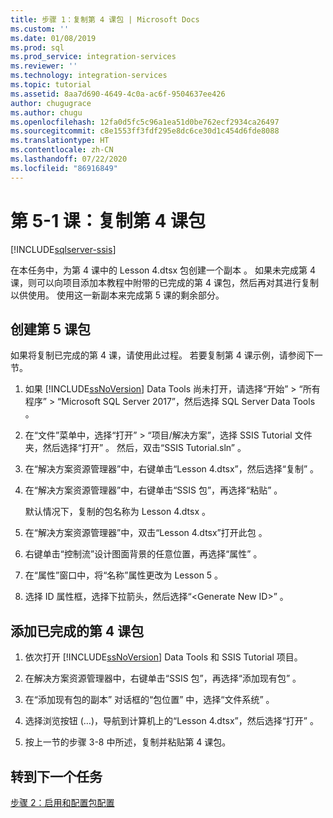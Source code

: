 ```yaml
---
title: 步骤 1：复制第 4 课包 | Microsoft Docs
ms.custom: ''
ms.date: 01/08/2019
ms.prod: sql
ms.prod_service: integration-services
ms.reviewer: ''
ms.technology: integration-services
ms.topic: tutorial
ms.assetid: 8aa7d690-4649-4c0a-ac6f-9504637ee426
author: chugugrace
ms.author: chugu
ms.openlocfilehash: 12fa0d5fc5c96a1ea51d0be762ecf2934ca26497
ms.sourcegitcommit: c8e1553ff3fdf295e8dc6ce30d1c454d6fde8088
ms.translationtype: HT
ms.contentlocale: zh-CN
ms.lasthandoff: 07/22/2020
ms.locfileid: "86916849"
---
```

# <a name="lesson-5-1-copy-the-lesson-4-package"></a>第 5-1 课：复制第 4 课包

[!INCLUDE[sqlserver-ssis](../includes/applies-to-version/sqlserver-ssis.md)]



在本任务中，为第 4 课中的 Lesson 4.dtsx 包创建一个副本  。 如果未完成第 4 课，则可以向项目添加本教程中附带的已完成的第 4 课包，然后再对其进行复制以供使用。 使用这一新副本来完成第 5 课的剩余部分。  
  
## <a name="create-the-lesson-5-package"></a>创建第 5 课包  
  
如果将复制已完成的第 4 课，请使用此过程。  若要复制第 4 课示例，请参阅下一节。

1.  如果 [!INCLUDE[ssNoVersion](../includes/ssnoversion-md.md)] Data Tools 尚未打开，请选择“开始” > “所有程序” > “Microsoft SQL Server 2017”，然后选择 SQL Server Data Tools     。

2.  在“文件”菜单中，选择“打开” > “项目/解决方案”，选择 SSIS Tutorial 文件夹，然后选择“打开”      。  然后，双击“SSIS Tutorial.sln”  。

3.  在“解决方案资源管理器”中，右键单击“Lesson 4.dtsx”，然后选择“复制”    。

4.  在“解决方案资源管理器”中，右键单击“SSIS 包”，再选择“粘贴”    。

    默认情况下，复制的包名称为 Lesson 4.dtsx  。

5.  在“解决方案资源管理器”中，双击“Lesson 4.dtsx”打开此包   。

6.  右键单击“控制流”设计图面背景的任意位置，再选择“属性”   。

7.  在“属性”窗口中，将“名称”属性更改为 Lesson 5    。

8.  选择 ID 属性框，选择下拉箭头，然后选择“\<Generate New ID>” 。

## <a name="add-the-completed-lesson-4-package"></a>添加已完成的第 4 课包

1.  依次打开 [!INCLUDE[ssNoVersion](../includes/ssnoversion-md.md)] Data Tools 和 SSIS Tutorial 项目。

2.  在解决方案资源管理器中，右键单击“SSIS 包”，再选择“添加现有包”    。

3.  在“添加现有包的副本”  对话框的“包位置”  中，选择“文件系统”  。

4.  选择浏览按钮 (…)，导航到计算机上的“Lesson 4.dtsx”，然后选择“打开”    。

5.  按上一节的步骤 3-8 中所述，复制并粘贴第 4 课包。
  
## <a name="go-to-next-task"></a>转到下一个任务  
[步骤 2：启用和配置包配置](../integration-services/lesson-5-2-enabling-and-configuring-package-configurations.md)  
  
